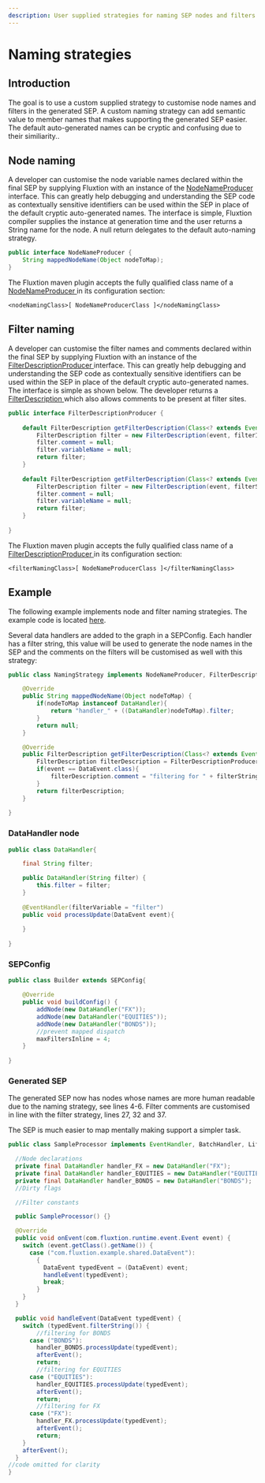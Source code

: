 ```yaml
---
description: User supplied strategies for naming SEP nodes and filters
---
```


# Naming strategies

## Introduction

The goal is to use a custom supplied strategy to customise node names and filters in the generated SEP. A custom naming strategy can add semantic value to member names that makes supporting the generated SEP easier. The default auto-generated names can be cryptic and confusing due to their similiarity..

## Node naming

A developer can customise the node variable names declared within the final SEP by supplying Fluxtion with an instance of the [NodeNameProducer ](https://github.com/v12technology/fluxtion/blob/master/builder/src/main/java/com/fluxtion/api/generation/NodeNameProducer.java)interface. This can greatly help debugging and understanding the SEP code as contextually sensitive identifiers can be used within the SEP in place of the default cryptic auto-generated names. The interface is simple, Fluxtion compiler supplies the instance at generation time and the user returns a String name for the node. A null return delegates to the default auto-naming strategy.

```java
public interface NodeNameProducer {
    String mappedNodeName(Object nodeToMap);
}
```

 The Fluxtion maven plugin accepts the fully qualified class name of a [NodeNameProducer ](https://github.com/v12technology/fluxtion/blob/master/builder/src/main/java/com/fluxtion/api/generation/NodeNameProducer.java)in its configuration section:

```markup
<nodeNamingClass>[ NodeNameProducerClass ]</nodeNamingClass>
```

## Filter naming

 A developer can customise the filter names and comments declared within the final SEP by supplying Fluxtion with an instance of the [FilterDescriptionProducer ](https://github.com/v12technology/fluxtion/blob/master/builder/src/main/java/com/fluxtion/api/generation/FilterDescription.java)interface. This can greatly help debugging and understanding the SEP code as contextually sensitive identifiers can be used within the SEP in place of the default cryptic auto-generated names. The interface is simple as shown below. The developer returns a [FilterDescription ](https://github.com/v12technology/fluxtion/blob/master/builder/src/main/java/com/fluxtion/api/generation/FilterDescription.java)which also allows comments to be present at filter sites.

```java
public interface FilterDescriptionProducer {
     
    default FilterDescription getFilterDescription(Class<? extends Event> event, int filterId){
        FilterDescription filter = new FilterDescription(event, filterId);
        filter.comment = null;
        filter.variableName = null;
        return filter;
    }
     
    default FilterDescription getFilterDescription(Class<? extends Event> event, String filterString){
        FilterDescription filter = new FilterDescription(event, filterString);
        filter.comment = null;
        filter.variableName = null;
        return filter;
    }
     
}
```

 The Fluxtion maven plugin accepts the fully qualified class name of a [FilterDescriptionProducer ](https://github.com/v12technology/fluxtion/blob/master/builder/src/main/java/com/fluxtion/api/generation/FilterDescription.java)in its configuration section:

```markup
<filterNamingClass>[ NodeNameProducerClass ]</filterNamingClass>
```

## Example

The following example implements node and filter naming strategies. The example code is located [here](https://github.com/v12technology/fluxtion/tree/master/examples/documentation-examples/src/main/java/com/fluxtion/example/core/outstyle/naming).

Several data handlers are added to the graph in a SEPConfig. Each handler has a filter string, this value will be used to generate the node names in the SEP and the comments on the filters will be customised as well with this strategy:

```java
public class NamingStrategy implements NodeNameProducer, FilterDescriptionProducer{

    @Override
    public String mappedNodeName(Object nodeToMap) {
        if(nodeToMap instanceof DataHandler){
            return "handler_" + ((DataHandler)nodeToMap).filter;
        }
        return null;
    }

    @Override
    public FilterDescription getFilterDescription(Class<? extends Event> event, String filterString) {
        FilterDescription filterDescription = FilterDescriptionProducer.super.getFilterDescription(event, filterString); 
        if(event == DataEvent.class){
            filterDescription.comment = "filtering for " + filterString;
        }
        return filterDescription;
    }
    
}
```

### DataHandler node

```java
public class DataHandler{

    final String filter;

    public DataHandler(String filter) {
        this.filter = filter;
    }
    
    @EventHandler(filterVariable = "filter")
    public void processUpdate(DataEvent event){
        
    }
    
}
```

### SEPConfig

```java
public class Builder extends SEPConfig{

    @Override
    public void buildConfig() {
        addNode(new DataHandler("FX"));
        addNode(new DataHandler("EQUITIES"));
        addNode(new DataHandler("BONDS"));
        //prevent mapped dispatch
        maxFiltersInline = 4;
    }
    
}
```

### Generated SEP

The generated SEP now has nodes whose names are more human readable due to the naming strategy, see lines 4-6. Filter comments are customised in line with the filter strategy, lines 27, 32 and 37.

The SEP is much easier to map mentally making support a simpler task.

```java
public class SampleProcessor implements EventHandler, BatchHandler, Lifecycle {

  //Node declarations
  private final DataHandler handler_FX = new DataHandler("FX");
  private final DataHandler handler_EQUITIES = new DataHandler("EQUITIES");
  private final DataHandler handler_BONDS = new DataHandler("BONDS");
  //Dirty flags

  //Filter constants

  public SampleProcessor() {}

  @Override
  public void onEvent(com.fluxtion.runtime.event.Event event) {
    switch (event.getClass().getName()) {
      case ("com.fluxtion.example.shared.DataEvent"):
        {
          DataEvent typedEvent = (DataEvent) event;
          handleEvent(typedEvent);
          break;
        }
    }
  }

  public void handleEvent(DataEvent typedEvent) {
    switch (typedEvent.filterString()) {
        //filtering for BONDS
      case ("BONDS"):
        handler_BONDS.processUpdate(typedEvent);
        afterEvent();
        return;
        //filtering for EQUITIES
      case ("EQUITIES"):
        handler_EQUITIES.processUpdate(typedEvent);
        afterEvent();
        return;
        //filtering for FX
      case ("FX"):
        handler_FX.processUpdate(typedEvent);
        afterEvent();
        return;
    }
    afterEvent();
  }
//code omitted for clarity
}
```

